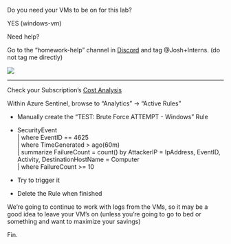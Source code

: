 Do you need your VMs to be on for this lab?

YES (windows-vm)

  

Need help?

Go to the “homework-help” channel in [Discord](https://docs.google.com/document/d/1vBbu5AuRTcKCYWoA_kDM6iyCRKp4A_aNnbo6fgEG3xc/edit) and tag @Josh+Interns. (do not tag me directly)

![](https://lh7-rt.googleusercontent.com/docsz/AD_4nXdLZ7EPGt1fYYJZ-Xvd7a6f7_uuYbVlYfKt8pRHi1cs3FkXpGMmxhs3DeeSmJPeqmoWIcLSgdgATz4N7JSuxZmEsQxZZaAT8rfeQ1Axw_gWPqnyG9JTwH50_5S_ejanr72giaWRnS9DTdaD8QIS8yOxMBY?key=h4SLTUq-7AWANep5EuAUYg)

---

Check your Subscription’s [Cost Analysis](https://portal.azure.com/#view/Microsoft_Azure_CostManagement/Menu/~/costanalysis/openedBy/AzurePortal)

  

Within Azure Sentinel, browse to “Analytics” -> “Active Rules”

- Manually create the “TEST: Brute Force ATTEMPT - Windows” Rule
    

- SecurityEvent  
    | where EventID == 4625  
    | where TimeGenerated > ago(60m)  
    | summarize FailureCount = count() by AttackerIP = IpAddress, EventID, Activity, DestinationHostName = Computer  
    | where FailureCount >= 10
    

- Try to trigger it
    
- Delete the Rule when finished
    

  

We’re going to continue to work with logs from the VMs, so it may be a good idea to leave your VM’s on (unless you’re going to go to bed or something and want to maximize your savings)

  

Fin.